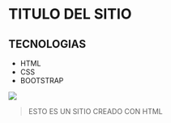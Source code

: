 # TITULO DEL SITIO

## TECNOLOGIAS
- HTML
- CSS
- BOOTSTRAP

[![](https://upload.wikimedia.org/wikipedia/commons/thumb/6/61/HTML5_logo_and_wordmark.svg/512px-HTML5_logo_and_wordmark.svg.png)](https://upload.wikimedia.org/wikipedia/commons/thumb/6/61/HTML5_logo_and_wordmark.svg/512px-HTML5_logo_and_wordmark.svg.png)

> ESTO ES UN SITIO CREADO CON HTML